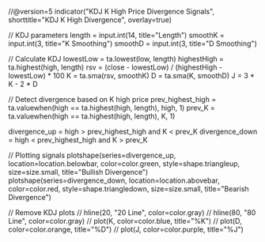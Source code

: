 //@version=5
indicator("KDJ K High Price Divergence Signals", shorttitle="KDJ K High Divergence", overlay=true)

// KDJ parameters
length = input.int(14, title="Length")
smoothK = input.int(3, title="K Smoothing")
smoothD = input.int(3, title="D Smoothing")

// Calculate KDJ
lowestLow = ta.lowest(low, length)
highestHigh = ta.highest(high, length)
rsv = (close - lowestLow) / (highestHigh - lowestLow) * 100
K = ta.sma(rsv, smoothK)
D = ta.sma(K, smoothD)
J = 3 * K - 2 * D

// Detect divergence based on K high price
prev_highest_high = ta.valuewhen(high == ta.highest(high, length), high, 1)
prev_K = ta.valuewhen(high == ta.highest(high, length), K, 1)

divergence_up = high > prev_highest_high and K < prev_K
divergence_down = high < prev_highest_high and K > prev_K

// Plotting signals
plotshape(series=divergence_up, location=location.belowbar, color=color.green, style=shape.triangleup, size=size.small, title="Bullish Divergence")
plotshape(series=divergence_down, location=location.abovebar, color=color.red, style=shape.triangledown, size=size.small, title="Bearish Divergence")

// Remove KDJ plots
// hline(20, "20 Line", color=color.gray)
// hline(80, "80 Line", color=color.gray)
// plot(K, color=color.blue, title="%K")
// plot(D, color=color.orange, title="%D")
// plot(J, color=color.purple, title="%J")
